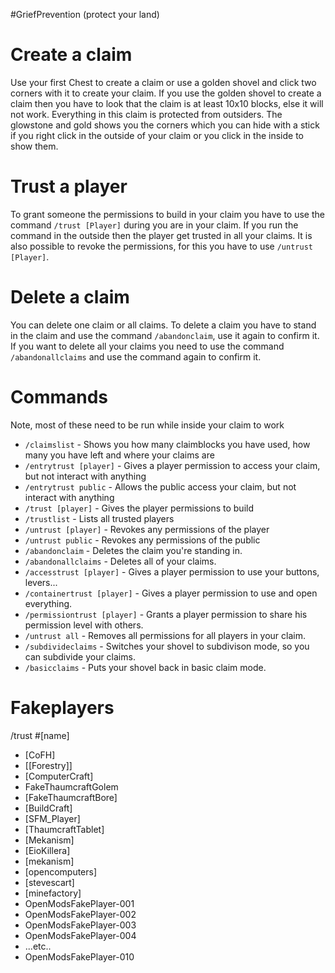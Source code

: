 #GriefPrevention (protect your land)

 

Create a claim
==============

Use your first Chest to create a claim or use a golden shovel and click two corners with it to create your claim. If you use the golden shovel to create a claim then you have to look that the claim is at least 10x10 blocks, else it will not work. Everything in this claim is protected from outsiders.
The glowstone and gold shows you the corners which you can hide with a stick if you right click in the outside of your claim or you click in the inside to show them.
 
Trust a player
==============

To grant someone the permissions to build in your claim you have to use the command ``/trust [Player]`` during you are in your claim. If you run the command in the outside then the player get trusted in all your claims.
It is also possible to revoke the permissions, for this you have to use ``/untrust [Player]``.
 
Delete a claim
==============

You can delete one claim or all claims. To delete a claim you have to stand in the claim and use the command ``/abandonclaim``, use it again to confirm it. If you want to delete all your claims you need to use the command ``/abandonallclaims`` and use the command again to confirm it.
  
 
Commands
========
Note, most of these need to be run while inside your claim to work

* ``/claimslist`` - Shows you how many claimblocks you have used, how many you have left and where your claims are
* ``/entrytrust [player]`` - Gives a player permission to access your claim, but not interact with anything
* ``/entrytrust public`` - Allows the public access your claim, but not interact with anything
* ``/trust [player]`` - Gives the player permissions to build
* ``/trustlist`` - Lists all trusted players
* ``/untrust [player]`` - Revokes any permissions of the player
* ``/untrust public`` - Revokes any permissions of the public
* ``/abandonclaim`` - Deletes the claim you're standing in.
* ``/abandonallclaims`` - Deletes all of your claims.
* ``/accesstrust [player]`` - Gives a player permission to use your buttons, levers...
* ``/containertrust [player]`` - Gives a player permission to use and open everything.
* ``/permissiontrust [player]`` - Grants a player permission to share his permission level with others.
* ``/untrust all`` - Removes all permissions for all players in your claim.
* ``/subdivideclaims`` - Switches your shovel to subdivison mode, so you can subdivide your claims.
* ``/basicclaims`` - Puts your shovel back in basic claim mode.
 
Fakeplayers
===========

/trust #[name]
 
* [CoFH]
* [[Forestry]]
* [ComputerCraft]
* FakeThaumcraftGolem
* [FakeThaumcraftBore]
* [BuildCraft]
* [SFM_Player]
* [ThaumcraftTablet]
* [Mekanism]
* [EioKillera]
* [mekanism]
* [opencomputers]
* [stevescart]
* [minefactory]
* OpenModsFakePlayer-001
* OpenModsFakePlayer-002
* OpenModsFakePlayer-003
* OpenModsFakePlayer-004
* ...etc..
* OpenModsFakePlayer-010

